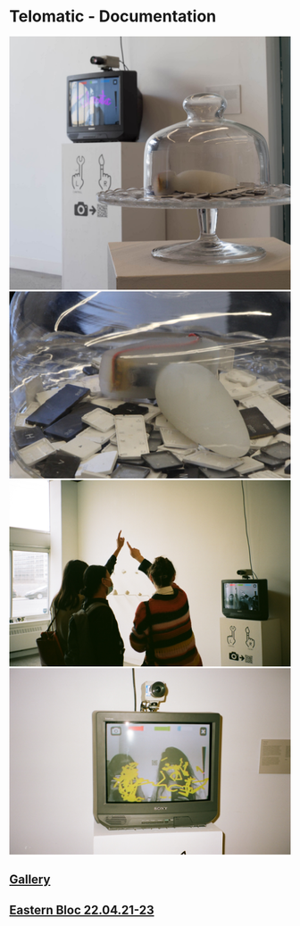 # Telomatic - Documentation
![doc_sel/doc_1](doc_sel/doc_1.jpg)
![doc_sel/doc_2](doc_sel/doc_2.jpg)
![doc_sel/doc_3](doc_sel/doc_3.jpg)
![doc_sel/doc_4](doc_sel/doc_4.jpg)
## [Gallery](https://hybrid.concordia.ca/i_planch/telomatic/gallery/)
## [Eastern Bloc 22.04.21-23](doc_exhib/)
